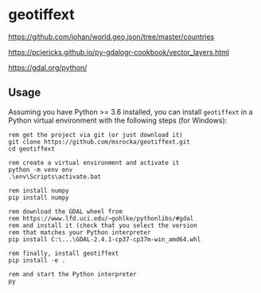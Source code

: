 # geotiffext

https://github.com/johan/world.geo.json/tree/master/countries

https://pcjericks.github.io/py-gdalogr-cookbook/vector_layers.html

https://gdal.org/python/

## Usage
Assuming you have Python >= 3.6 installed, you can install `geotiffext`
in a Python virtual environment with the following steps (for Windows):

```batch
rem get the project via git (or just download it)
git clone https://github.com/msrocka/geotiffext.git
cd geotiffext

rem create a virtual environment and activate it
python -m venv env
.\env\Scripts\activate.bat

rem install numpy
pip install numpy

rem download the GDAL wheel from
rem https://www.lfd.uci.edu/~gohlke/pythonlibs/#gdal
rem and install it (check that you select the version
rem that matches your Python interpreter
pip install C:\...\GDAL-2.4.1-cp37-cp37m-win_amd64.whl

rem finally, install geotiffext
pip install -e .

rem and start the Python interpreter
py
```

